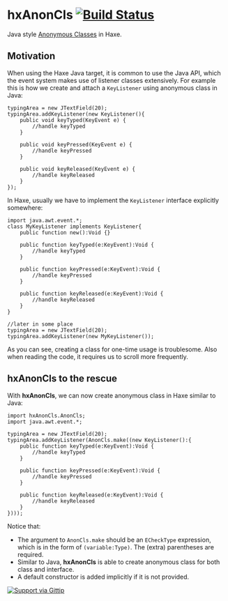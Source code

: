 # hxAnonCls [![Build Status](https://travis-ci.org/andyli/hxAnonCls.svg?branch=master)](https://travis-ci.org/andyli/hxAnonCls)

Java style [Anonymous Classes](http://docs.oracle.com/javase/tutorial/java/javaOO/anonymousclasses.html) in Haxe.

## Motivation

When using the Haxe Java target, it is common to use the Java API, which the event system makes use of listener classes extensively. For example this is how we create and attach a `KeyListener` using anonymous class in Java:

```
typingArea = new JTextField(20);
typingArea.addKeyListener(new KeyListener(){
    public void keyTyped(KeyEvent e) {
        //handle keyTyped
    }

    public void keyPressed(KeyEvent e) {
        //handle keyPressed
    }

    public void keyReleased(KeyEvent e) {
        //handle keyReleased
    }
});
```

In Haxe, usually we have to implement the `KeyListener` interface explicitly somewhere:

```
import java.awt.event.*;
class MyKeyListener implements KeyListener{
    public function new():Void {}
    
    public function keyTyped(e:KeyEvent):Void {
        //handle keyTyped
    }

    public function keyPressed(e:KeyEvent):Void {
        //handle keyPressed
    }

    public function keyReleased(e:KeyEvent):Void {
        //handle keyReleased
    }
}

//later in some place
typingArea = new JTextField(20);
typingArea.addKeyListener(new MyKeyListener());
```

As you can see, creating a class for one-time usage is troublesome. Also when reading the code, it requires us to scroll more frequently.

## hxAnonCls to the rescue

With **hxAnonCls**, we can now create anonymous class in Haxe similar to Java:

```
import hxAnonCls.AnonCls;
import java.awt.event.*;

typingArea = new JTextField(20);
typingArea.addKeyListener(AnonCls.make((new KeyListener():{
    public function keyTyped(e:KeyEvent):Void {
        //handle keyTyped
    }

    public function keyPressed(e:KeyEvent):Void {
        //handle keyPressed
    }

    public function keyReleased(e:KeyEvent):Void {
        //handle keyReleased
    }
})));
```

Notice that:
 * The argument to `AnonCls.make` should be an `ECheckType` expression, which is in the form of `(variable:Type)`. The (extra) parentheses are required.
 * Similar to Java, **hxAnonCls** is able to create anonymous class for both class and interface.
 * A default constructor is added implicitly if it is not provided.

[![Support via Gittip](https://rawgithub.com/twolfson/gittip-badge/0.2.1/dist/gittip.png)](https://www.gittip.com/AndyLi/)
